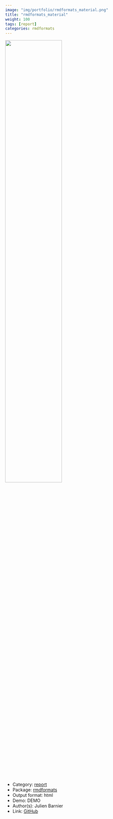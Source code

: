 ```yaml
---
image: "img/portfolio/rmdformats_material.png"
title: "rmdformats_material"
weight: 100
tags: [report]
categories: rmdformats
---
```




<!--more-->

<p><a href="../../img/portfolio/rmdformats_material.png"><img class = "jf-image-shadow" src="../../img/portfolio/rmdformats_material.png", width="60%"></a></p>

- Category: [report](../../tags/report)
- Package: [rmdformats](rmdformats)
- Output format: html
- Demo: DEMO
- Author(s): Julien Barnier
- Link: [GitHub](https://github.com/juba/rmdformats)



